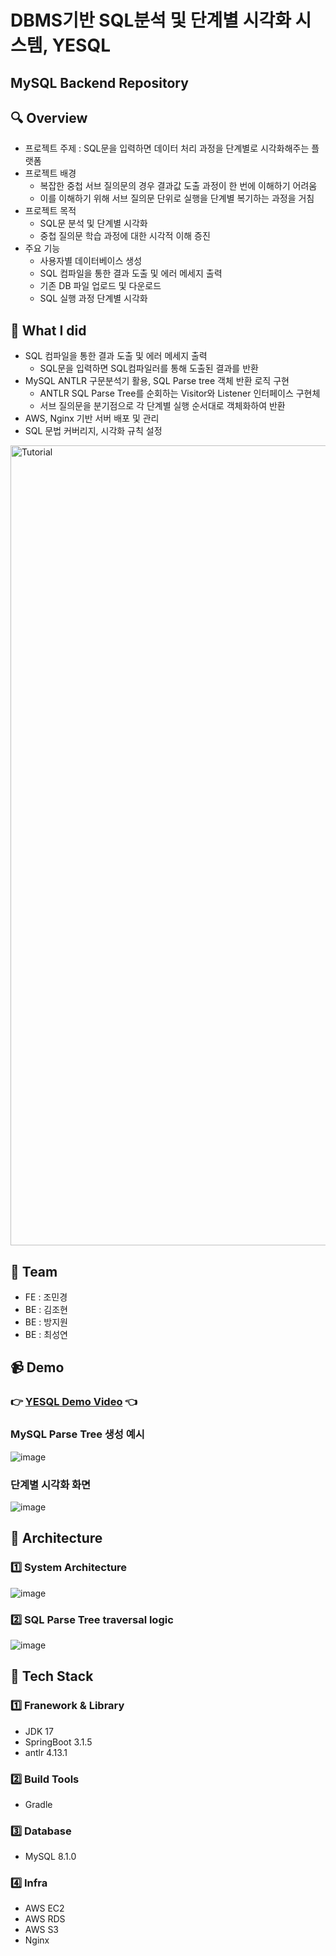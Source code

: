 # DBMS기반 SQL분석 및 단계별 시각화 시스템, YESQL
MySQL Backend Repository
----

## 🔍 Overview
- 프로젝트 주제 : SQL문을 입력하면 데이터 처리 과정을 단계별로 시각화해주는 플랫폼
- 프로젝트 배경
  - 복잡한 중첩 서브 질의문의 경우 결과값 도출 과정이 한 번에 이해하기 어려움
  - 이를 이해하기 위해 서브 질의문 단위로 실행을 단계별 복기하는 과정을 거침
- 프로젝트 목적
  - SQL문 분석 및 단계별 시각화
  - 중첩 질의문 학습 과정에 대한 시각적 이해 증진
- 주요 기능
  - 사용자별 데이터베이스 생성
  - SQL 컴파일을 통한 결과 도출 및 에러 메세지 출력
  - 기존 DB 파일 업로드 및 다운로드
  - SQL 실행 과정 단계별 시각화

## 🎯 What I did
- SQL 컴파일을 통한 결과 도출 및 에러 메세지 출력
  - SQL문을 입력하면 SQL컴파일러를 통해 도출된 결과를 반환
- MySQL ANTLR 구문분석기 활용, SQL Parse tree 객체 반환 로직 구현
  - ANTLR SQL Parse Tree를 순회하는 Visitor와 Listener 인터페이스 구현체
  - 서브 질의문을 분기점으로 각 단계별 실행 순서대로 객체화하여 반환
- AWS, Nginx 기반 서버 배포 및 관리
- SQL 문법 커버리지, 시각화 규칙 설정



<img width="1280" alt="Tutorial" src="https://github.com/23sjuCapstone/yesql_front/assets/102463368/356181cb-9376-4031-b94a-ed324b2bcbcf">

## 🌱 Team
- FE : 조민경
- BE : 김조현
- BE : 방지원
- BE : 최성연

## 📹 Demo
### 👉 [YESQL Demo Video](https://www.youtube.com/watch?v=DmY69Nw5GiU) 👈

### MySQL Parse Tree 생성 예시
![image](https://github.com/user-attachments/assets/c860ff1a-64b7-4047-9cb9-9f90e7639157)

### 단계별 시각화 화면
![image](https://github.com/user-attachments/assets/fe2148a7-a3d2-44f9-bf1a-4bf1ccd15378)


## 📌 Architecture
### 1️⃣ System Architecture
![image](https://github.com/user-attachments/assets/1ec238da-2869-445b-91af-f06bb6894751)

### 2️⃣ SQL Parse Tree traversal logic
![image](https://github.com/user-attachments/assets/05f1e684-4664-470d-9343-8a36cc5c3b77)



## 📕 Tech Stack
### 1️⃣ Franework & Library
- JDK 17
- SpringBoot 3.1.5
- antlr 4.13.1

### 2️⃣ Build Tools
- Gradle
  
### 3️⃣ Database
- MySQL 8.1.0

### 4️⃣ Infra
- AWS EC2
- AWS RDS
- AWS S3
- Nginx

